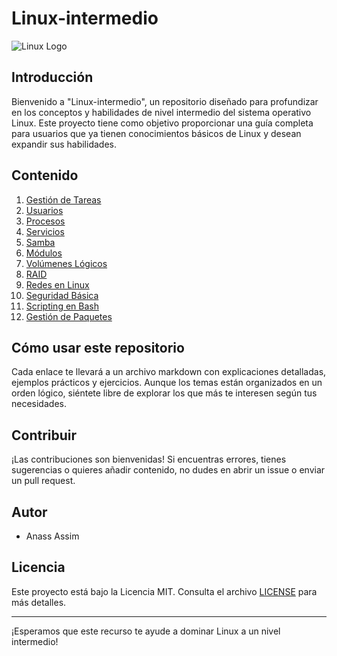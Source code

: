 # Linux-intermedio

![Linux Logo](https://upload.wikimedia.org/wikipedia/commons/3/35/Tux.svg)

## Introducción

Bienvenido a "Linux-intermedio", un repositorio diseñado para profundizar en los conceptos y habilidades de nivel intermedio del sistema operativo Linux. Este proyecto tiene como objetivo proporcionar una guía completa para usuarios que ya tienen conocimientos básicos de Linux y desean expandir sus habilidades.

## Contenido

1. [Gestión de Tareas](1-%20Gestion%20de%20Tareas.md)
2. [Usuarios](2-Users.md)
3. [Procesos](3-Proceses.md)
4. [Servicios](4-%20Services.md)
5. [Samba](5-%20Samba.md)
6. [Módulos](7-%20Modules.md)
7. [Volúmenes Lógicos](8-%20Volumenes%20Logicos.md)
8. [RAID](11-%20RAID.md)
9. [Redes en Linux](9-%20Redes%20en%20Linux.md)
10. [Seguridad Básica](10-%20Seguridad%20Basica.md)
11. [Scripting en Bash](12-%20Scripting%20en%20Bash.md)
12. [Gestión de Paquetes](13-%20Gestion%20de%20Paquetes.md)

## Cómo usar este repositorio

Cada enlace te llevará a un archivo markdown con explicaciones detalladas, ejemplos prácticos y ejercicios. Aunque los temas están organizados en un orden lógico, siéntete libre de explorar los que más te interesen según tus necesidades.

## Contribuir

¡Las contribuciones son bienvenidas! Si encuentras errores, tienes sugerencias o quieres añadir contenido, no dudes en abrir un issue o enviar un pull request.

## Autor

- Anass Assim

## Licencia

Este proyecto está bajo la Licencia MIT. Consulta el archivo [LICENSE](LICENSE) para más detalles.

---

¡Esperamos que este recurso te ayude a dominar Linux a un nivel intermedio!
